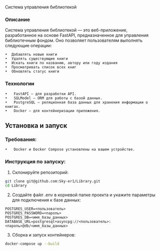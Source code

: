 Система управления библиотекой

### Описание

Система управления библиотекой — это веб-приложение, разработанное на основе FastAPI, предназначенное для управления библиотечным фондом. Оно позволяет пользователям выполнять следующие операции:

	•  Добавлять новые книги
	•  Удалять существующие книги
	•  Искать книги по названию, автору или году издания
	•  Просматривать список всех книг
	•  Обновлять статус книги


### Технологии

	•	FastAPI — для разработки API.
	•	SQLModel — ORM для работы с базой данных.
	•	PostgreSQL — реляционная база данных для хранения информации о книгах.
	•	Docker — для контейнеризации приложения.


## Установка и запуск

### Требования:

	•	Docker и Docker Compose установлены на вашем устройстве.

### Инструкция по запуску:

1.	Склонируйте репозиторий:
```bash
git clone git@github.com:Sky-er1/Library.git
cd Library
```

2.	Создайте файл .env в корневой папке проекта и укажите параметры для подключения к базе данных:
```
POSTGRES_USER=<пользователь>
POSTGRES_PASSWORD=<пароль>
POSTGRES_DB=<имя_базы_данных>
DATABASE_URL=postgresql+asyncpg://<пользователь>:<пароль>@db/<имя_базы_данных>
```

3.	Сборка и запуск контейнеров:
```bash
docker-compose up --build
```
